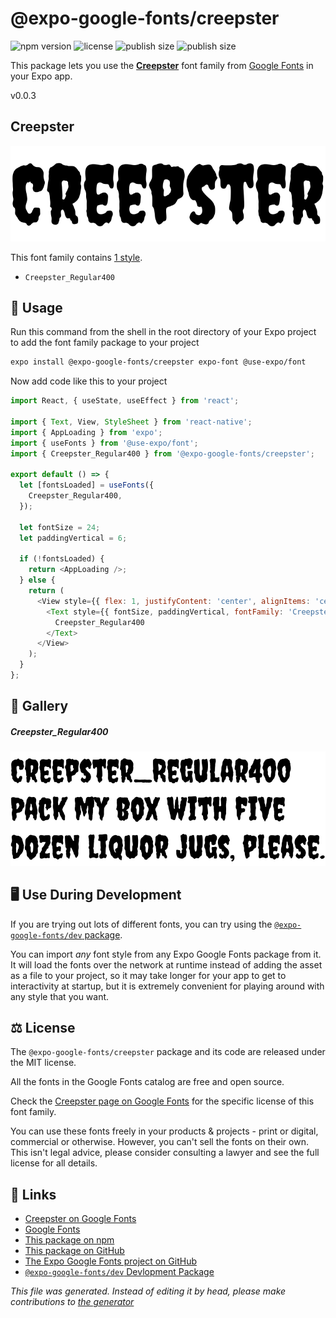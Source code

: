 # @expo-google-fonts/creepster

![npm version](https://flat.badgen.net/npm/v/@expo-google-fonts/creepster)
![license](https://flat.badgen.net/github/license/expo/google-fonts)
![publish size](https://flat.badgen.net/packagephobia/install/@expo-google-fonts/creepster)
![publish size](https://flat.badgen.net/packagephobia/publish/@expo-google-fonts/creepster)

This package lets you use the [**Creepster**](https://fonts.google.com/specimen/Creepster) font family from [Google Fonts](https://fonts.google.com/) in your Expo app.

v0.0.3

## Creepster

![Creepster](./font-family.png)

This font family contains [1 style](#gallery).

- `Creepster_Regular400`

## 🔡 Usage

Run this command from the shell in the root directory of your Expo project to add the font family package to your project
```sh
expo install @expo-google-fonts/creepster expo-font @use-expo/font
```

Now add code like this to your project
```js
import React, { useState, useEffect } from 'react';

import { Text, View, StyleSheet } from 'react-native';
import { AppLoading } from 'expo';
import { useFonts } from '@use-expo/font';
import { Creepster_Regular400 } from '@expo-google-fonts/creepster';

export default () => {
  let [fontsLoaded] = useFonts({
    Creepster_Regular400,
  });

  let fontSize = 24;
  let paddingVertical = 6;

  if (!fontsLoaded) {
    return <AppLoading />;
  } else {
    return (
      <View style={{ flex: 1, justifyContent: 'center', alignItems: 'center' }}>
        <Text style={{ fontSize, paddingVertical, fontFamily: 'Creepster_Regular400' }}>
          Creepster_Regular400
        </Text>
      </View>
    );
  }
};

```

## 📖 Gallery

##### Creepster_Regular400
![Creepster_Regular400](./bb14e63f8fb5e6bd8706e47aea59d9e2b6b3da1b2f987d1468a6ba5cda2d1fc1.ttf.png)


## 🖥️ Use During Development

If you are trying out lots of different fonts, you can try using the [`@expo-google-fonts/dev` package](https://github.com/expo/google-fonts/tree/master/font-packages/dev#readme).

You can import *any* font style from any Expo Google Fonts package from it. It will load the fonts
over the network at runtime instead of adding the asset as a file to your project, so it may take longer
for your app to get to interactivity at startup, but it is extremely convenient
for playing around with any style that you want.

## ⚖️ License

The `@expo-google-fonts/creepster` package and its code are released under the MIT license.

All the fonts in the Google Fonts catalog are free and open source.

Check the [Creepster page on Google Fonts](https://fonts.google.com/specimen/Creepster) for the specific license of this font family.

You can use these fonts freely in your products & projects - print or digital, commercial or otherwise. However, you can't sell the fonts on their own. This isn't legal advice, please consider consulting a lawyer and see the full license for all details.

## 🔗 Links

- [Creepster on Google Fonts](https://fonts.google.com/specimen/Creepster)
- [Google Fonts](https://fonts.google.com/)
- [This package on npm](https://www.npmjs.com/package/@expo-google-fonts/creepster)
- [This package on GitHub](https://github.com/expo/google-fonts/tree/master/font-packages/creepster)
- [The Expo Google Fonts project on GitHub](https://github.com/expo/google-fonts)
- [`@expo-google-fonts/dev` Devlopment Package](https://github.com/expo/google-fonts/tree/master/font-packages/dev)


*This file was generated. Instead of editing it by head, please make contributions to [the generator](https://github.com/expo/google-fonts/tree/master/packages/generator)*
